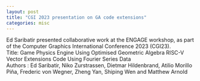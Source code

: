```yaml
---
layout: post
title: "CGI 2023 presentation on GA code extensions"
categories: misc
---
```


Ed Saribatir presented collaborative work at the ENGAGE workshop, as part of the Computer Graphics International Conference 2023 (CGI23).  
Title: Game Physics Engine Using Optimised Geometric Algebra RISC-V Vector Extensions Code Using Fourier Series Data  
Authors : Ed Saribatir, Niko Zurstrassen, Dietmar Hildenbrand, Atilio Morillo Piña, Frederic von Wegner, Zheng Yan, Shiping Wen 
and Matthew Arnold

